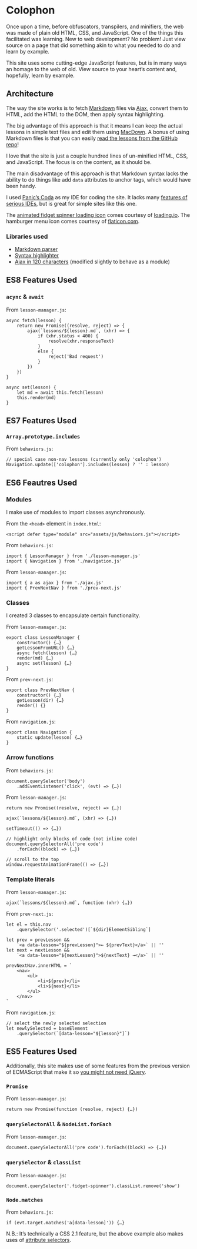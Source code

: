 # Colophon

Once upon a time, before obfuscators, transpilers, and minifiers, the web was made of plain old HTML, CSS, and JavaScript. One of the things this facilitated was learning. New to web development? No problem! Just view source on a page that did something akin to what you needed to do and learn by example.

This site uses some cutting-edge JavaScript features, but is in many ways an homage to the web of old. View source to your heart’s content and, hopefully, learn by example.

## Architecture

The way the site works is to fetch [Markdown](https://daringfireball.net/projects/markdown/syntax) files via [Ajax](http://adaptivepath.org/ideas/ajax-new-approach-web-applications/), convert them to HTML, add the HTML to the DOM, then apply syntax highlighting.

The big advantage of this approach is that it means I can keep the actual lessons in simple text files and edit them using [MacDown](http://macdown.uranusjr.com). A bonus of using Markdown files is that you can easily [read the lessons from the GitHub repo](https://github.com/segdeha/es6/tree/master/lessons)!

I love that the site is just a couple hundred lines of un-minified HTML, CSS, and JavaScript. The focus is on the content, as it should be.

The main disadvantage of this approach is that Markdown syntax lacks the ability to do things like add `data` attributes to anchor tags, which would have been handy.

I used [Panic’s Coda](https://panic.com/coda/) as my IDE for coding the site. It lacks many [features of serious IDEs](https://www.jetbrains.com/webstorm/features/), but is great for simple sites like this one.

The [animated fidget spinner loading icon](https://loading.io/spinner/fidget-spinner/-fidget-spinner) comes courtesy of [loading.io](https://loading.io). The hamburger menu icon comes courtesy of [flaticon.com](https://www.flaticon.com/free-icon/burger_597935).

### Libraries used

- [Markdown parser](https://github.com/cadorn/markdown-js)
- [Syntax highlighter](https://highlightjs.org)
- [Ajax in 120 characters](https://gist.github.com/segdeha/5601610) (modified slightly to behave as a module)

## ES8 Features Used

### `acync` & `await`

From `lesson-manager.js`:

    async fetch(lesson) {
        return new Promise((resolve, reject) => {
            ajax(`lessons/${lesson}.md`, (xhr) => {
                if (xhr.status < 400) {
                    resolve(xhr.responseText)
                }
                else {
                    reject('Bad request')
                }
            })
        })
    }

    async set(lesson) {
        let md = await this.fetch(lesson)
        this.render(md)
    }

## ES7 Features Used

### `Array.prototype.includes`

From `behaviors.js`:

    // special case non-nav lessons (currently only 'colophon')
    Navigation.update(['colophon'].includes(lesson) ? '' : lesson)

## ES6 Feautres Used

### Modules

I make use of modules to import classes asynchronously.

From the `<head>` element in `index.html`:

    <script defer type="module" src="assets/js/behaviors.js"></script>

From `behaviors.js`:

    import { LessonManager } from './lesson-manager.js'
    import { Navigation } from './navigation.js'

From `lesson-manager.js`:

    import { a as ajax } from './ajax.js'
    import { PrevNextNav } from './prev-next.js'

### Classes

I created 3 classes to encapsulate certain functionality.

From `lesson-manager.js`:

    export class LessonManager {
        constructor() {…}
        getLessonFromURL() {…}
        async fetch(lesson) {…}
        render(md) {…}
        async set(lesson) {…}
    }

From `prev-next.js`:

    export class PrevNextNav {
        constructor() {…}
        getLesson(dir) {…}
        render() {}
    }

From `navigation.js`:

    export class Navigation {
        static update(lesson) {…}
    }

### Arrow functions

From `behaviors.js`:

    document.querySelector('body')
        .addEventListener('click', (evt) => {…})

From `lesson-manager.js`:

    return new Promise((resolve, reject) => {…})

    ajax(`lessons/${lesson}.md`, (xhr) => {…})

    setTimeout(() => {…})

    // highlight only blocks of code (not inline code)
    document.querySelectorAll('pre code')
        .forEach((block) => {…})

    // scroll to the top
    window.requestAnimationFrame(() => {…})

### Template literals

From `lesson-manager.js`:

    ajax(`lessons/${lesson}.md`, function (xhr) {…})

From `prev-next.js`:

    let el = this.nav
        .querySelector('.selected')[`${dir}ElementSibling`]

    let prev = prevLesson &&
        `<a data-lesson="${prevLesson}">← ${prevText}</a>` || ''
    let next = nextLesson &&
        `<a data-lesson="${nextLesson}">${nextText} →</a>` || ''

    prevNextNav.innerHTML = `
        <nav>
            <ul>
                <li>${prev}</li>
                <li>${next}</li>
            </ul>
        </nav>
    `

From `navigation.js`:

    // select the newly selected selection
    let newlySelected = baseElement
        .querySelector(`[data-lesson="${lesson}"]`)

## ES5 Features Used

Additionally, this site makes use of some features from the previous version of ECMAScript that make it so [you might not need jQuery](http://youmightnotneedjquery.com/).

### `Promise`

From `lesson-manager.js`:

    return new Promise(function (resolve, reject) {…})

### `querySelectorAll` & `NodeList.forEach`

From `lesson-manager.js`:

    document.querySelectorAll('pre code').forEach((block) => {…})

### `querySelector` & `classList`

From `lesson-manager.js`:

    document.querySelector('.fidget-spinner').classList.remove('show')

### `Node.matches`

From `behaviors.js`:

    if (evt.target.matches('a[data-lesson]')) {…}

N.B.: It’s technically a CSS 2.1 feature, but the above example also makes uses of [attribute selectors](https://developer.mozilla.org/en-US/docs/Web/CSS/Attribute_selectors).
